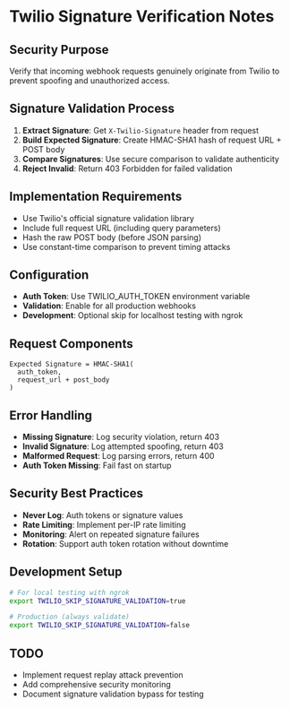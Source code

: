 # Twilio Signature Verification Notes

## Security Purpose
Verify that incoming webhook requests genuinely originate from Twilio to prevent spoofing and unauthorized access.

## Signature Validation Process
1. **Extract Signature**: Get `X-Twilio-Signature` header from request
2. **Build Expected Signature**: Create HMAC-SHA1 hash of request URL + POST body
3. **Compare Signatures**: Use secure comparison to validate authenticity
4. **Reject Invalid**: Return 403 Forbidden for failed validation

## Implementation Requirements
- Use Twilio's official signature validation library
- Include full request URL (including query parameters)
- Hash the raw POST body (before JSON parsing)
- Use constant-time comparison to prevent timing attacks

## Configuration
- **Auth Token**: Use TWILIO_AUTH_TOKEN environment variable
- **Validation**: Enable for all production webhooks
- **Development**: Optional skip for localhost testing with ngrok

## Request Components
```
Expected Signature = HMAC-SHA1(
  auth_token,
  request_url + post_body
)
```

## Error Handling
- **Missing Signature**: Log security violation, return 403
- **Invalid Signature**: Log attempted spoofing, return 403
- **Malformed Request**: Log parsing errors, return 400
- **Auth Token Missing**: Fail fast on startup

## Security Best Practices
- **Never Log**: Auth tokens or signature values
- **Rate Limiting**: Implement per-IP rate limiting
- **Monitoring**: Alert on repeated signature failures
- **Rotation**: Support auth token rotation without downtime

## Development Setup
```bash
# For local testing with ngrok
export TWILIO_SKIP_SIGNATURE_VALIDATION=true

# Production (always validate)
export TWILIO_SKIP_SIGNATURE_VALIDATION=false
```

## TODO
- Implement request replay attack prevention
- Add comprehensive security monitoring
- Document signature validation bypass for testing
